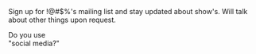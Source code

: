 <div id="stars">
	<div class="star"></div>
	<div class="star"></div>
	<div class="star"></div>
	<div class="star"></div>
	<div class="star"></div>
	<div class="star"></div>
	<div class="star"></div>
	<div class="star"></div>
	<div class="star"></div>
	<div class="star"></div>
	<div class="star"></div>
	<div class="star"></div>
	<div class="star"></div>
	<div class="star"></div>
	<div class="star"></div>
	<div class="star"></div>
	<div class="star"></div>
	<div class="star"></div>
	<div class="star"></div>
	<div class="star"></div>
</div>

<div id="signup">Sign up for !@#$%'s mailing list and stay updated about show's. Will talk about other things upon request.</div>
<p>Do you use<br>"social media?"</p>
<div data-aos="fade-up" data-aos-anchor="#contact" class="socials">
  <a class="fab fa-facebook-f" href="https://www.facebook.com/generalexpletive"></a>
  <a class="fab fa-instagram" href="https://www.instagram.com/____expletive/"></a>
  <a class="fab fa-soundcloud" href="https://soundcloud.com/generalexpletive"></a>
</div>
